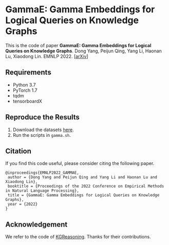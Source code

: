 # GammaE: Gamma Embeddings for Logical Queries on Knowledge Graphs

This is the code of paper 
**GammaE: Gamma Embeddings for Logical Queries on Knowledge Graphs**. 
Dong Yang, Peijun Qing, Yang Li, Haonan Lu, Xiaodong Lin. EMNLP 2022. [[arXiv](https://arxiv.org/abs/2210.15578)]

## Requirements
- Python 3.7
- PyTorch 1.7
- tqdm
- tensorboardX


## Reproduce the Results
1. Download the datasets [here](http://snap.stanford.edu/betae/KG_data.zip).
2. Run the scripts in `gamma.sh`.


## Citation
If you find this code useful, please consider citing the following paper.
```
@inproceedings{EMNLP2022_GAMMAE,
 author = {Dong Yang and Peijun Qing and Yang Li and Haonan Lu and Xiaodong Lin},
 booktitle = {Proceedings of the 2022 Conference on Empirical Methods in Natural Language Processing},
 title = {GammaE: Gamma Embeddings for Logical Queries on Knowledge Graphs},
 year = {2022}
}
```

## Acknowledgement
We refer to the code of [KGReasoning](https://github.com/snap-stanford/KGReasoning). Thanks for their contributions.
